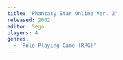```yaml
---
title: 'Phantasy Star Online Ver. 2'
released: 2002
editor: Sega
players: 4
genres:
  - 'Role Playing Game (RPG)'
---
```


